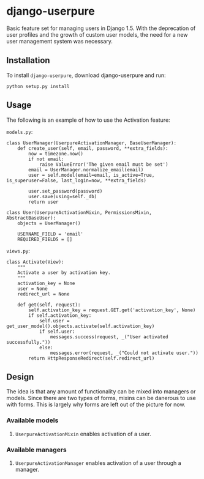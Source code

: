 # django-userpure

Basic feature set for managing users in Django 1.5.
With the deprecation of user profiles and the growth of 
custom user models, the need for a new user management system
was necessary.

## Installation

To install ``django-userpure``, download django-userpure and run:

    python setup.py install

## Usage

The following is an example of how to use the Activation feature:

``models.py``:

    class UserManager(UserpureActivationManager, BaseUserManager):
        def create_user(self, email, password, **extra_fields):
            now = timezone.now()
            if not email:
                raise ValueError('The given email must be set')
            email = UserManager.normalize_email(email)
            user = self.model(email=email, is_active=True, is_superuser=False, last_login=now, **extra_fields)

            user.set_password(password)
            user.save(using=self._db)
            return user

    class User(UserpureActivationMixin, PermissionsMixin, AbstractBaseUser):
        objects = UserManager()

        USERNAME_FIELD = 'email'
        REQUIRED_FIELDS = []

``views.py``:

    class Activate(View):
        """
        Activate a user by activation key.
        """
        activation_key = None
        user = None
        redirect_url = None
        
        def get(self, request):
            self.activation_key = request.GET.get('activation_key', None)
            if self.activation_key:
                self.user = get_user_model().objects.activate(self.activation_key)
                if self.user:
                    messages.success(request, _("User activated successfully."))
                else:
                    messages.error(request, _("Could not activate user."))
            return HttpResponseRedirect(self.redirect_url)

## Design
The idea is that any amount of functionality can be mixed into managers or models.
Since there are two types of forms, mixins can be danerous to use with forms.
This is largely why forms are left out of the picture for now.

### Available models
1. ``UserpureActivationMixin`` enables activation of a user.

### Available managers
1. ``UserpureActivationManager`` enables activation of a user through a manager.